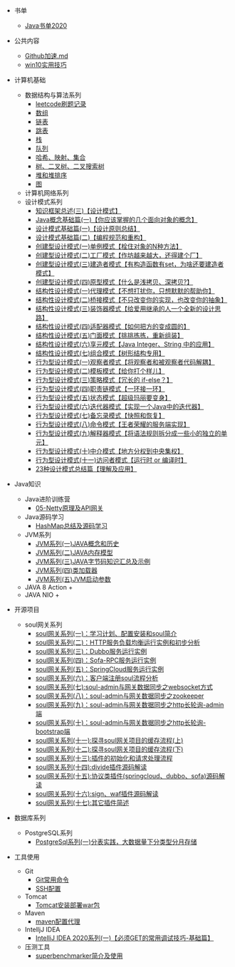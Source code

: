  - 书单
    * [Java书单2020](https://github.com/xiaoboji/j-notes/tree/main/Books/Java书单2020.md)
 - 公共内容
    * [Github加速.md](https://github.com/xiaoboji/j-notes/tree/main/Common/github加速.md)
    * [win10实用技巧](https://github.com/xiaoboji/j-notes/tree/main/Common/win10技巧.md)
   
 - 计算机基础
    * 数据结构与算法系列
        + [leetcode刷题记录](https://github.com/xiaoboji/j-leetcode)
        + [数组](https://github.com/xiaoboji/algorithm024/blob/main/Week_01/note/array.md)
        + [链表](https://github.com/xiaoboji/algorithm024/blob/main/Week_01/note/list.md)
        + [跳表](https://github.com/xiaoboji/algorithm024/blob/main/Week_01/note/skiplist.md)
        + [栈](https://github.com/xiaoboji/algorithm024/blob/main/Week_01/note/stack.md)
        + [队列](https://github.com/xiaoboji/algorithm024/blob/main/Week_01/note/queue.md)
        + [哈希、映射、集合](https://github.com/xiaoboji/algorithm024/tree/main/Week_02/note/hash.md)
        + [树、二叉树、二叉搜索树](https://github.com/xiaoboji/algorithm024/tree/main/Week_02/note/tree.md)
        + [堆和堆排序](https://github.com/xiaoboji/algorithm024/tree/main/Week_02/note/heap.md)
        + [图](https://github.com/xiaoboji/algorithm024/tree/main/Week_02/note/graph.md)
    * 计算机网络系列
    * 设计模式系列
        + [知识框架总述(三)【设计模式】](https://xiaoboji.blog.csdn.net/article/details/107478382)
        + [Java概念基础篇(一)【你应该掌握的几个面向对象的概念】](https://xiaoboji.blog.csdn.net/article/details/107550063)
        + [设计模式基础篇(一)【设计原则总结】](https://xiaoboji.blog.csdn.net/article/details/107587289)
        + [设计模式基础篇(二)【编程规范和重构】](https://xiaoboji.blog.csdn.net/article/details/107679594)
        + [创建型设计模式(一)单例模式【栓住对象的N种方法】](https://xiaoboji.blog.csdn.net/article/details/107995374)
        + [创建型设计模式(二)工厂模式【作坊越来越大，还得建个厂】](https://xiaoboji.blog.csdn.net/article/details/108066892)
        + [创建型设计模式(三)建造者模式【有构造函数有set，为啥还要建造者模式】](https://xiaoboji.blog.csdn.net/article/details/108091018)
        + [创建型设计模式(四)原型模式【什么是浅拷贝、深拷贝?】](https://xiaoboji.blog.csdn.net/article/details/108137420)
        + [结构性设计模式(一)代理模式【不想打扰你，只想默默的帮助你】](https://xiaoboji.blog.csdn.net/article/details/108288445)
        + [结构性设计模式(二)桥接模式【不只改变你的实现，也改变你的抽象】](https://xiaoboji.blog.csdn.net/article/details/108633161)
        + [结构性设计模式(三)装饰器模式【给爱用继承的人一个全新的设计思路】](https://xiaoboji.blog.csdn.net/article/details/108722730)
        + [结构性设计模式(四)适配器模式【如何把方的变成圆的】](https://xiaoboji.blog.csdn.net/article/details/108786929)
        + [结构性设计模式(五)门面模式【挑挑拣拣，重新组装】](https://xiaoboji.blog.csdn.net/article/details/108810048)
        + [结构性设计模式(六)享元模式【Java Integer、String 中的应用】](https://xiaoboji.blog.csdn.net/article/details/108906206)
        + [结构性设计模式(七)组合模式【树形结构专用】](https://xiaoboji.blog.csdn.net/article/details/109019563)
        + [行为型设计模式(一)观察者模式【将观察者和被观察者代码解耦】](https://xiaoboji.blog.csdn.net/article/details/109254885)
        + [行为型设计模式(二)模板模式【给你打个样儿】](https://xiaoboji.blog.csdn.net/article/details/109256145)
        + [行为型设计模式(三)策略模式【冗长的 if-else？】](https://xiaoboji.blog.csdn.net/article/details/109260310)
        + [行为型设计模式(四)职责链模式【一环接一环】](https://xiaoboji.blog.csdn.net/article/details/109445763)
        + [行为型设计模式(五)状态模式【超级玛丽要变身】](https://xiaoboji.blog.csdn.net/article/details/109445878)
        + [行为型设计模式(六)迭代器模式【实现一个Java中的迭代器】](https://xiaoboji.blog.csdn.net/article/details/109617119)
        + [行为型设计模式(七)备忘录模式【快照和恢复】](https://xiaoboji.blog.csdn.net/article/details/109671360)
        + [行为型设计模式(八)命令模式【王者荣耀的服务端实现】](https://xiaoboji.blog.csdn.net/article/details/109684455)
        + [行为型设计模式(九)解释器模式【将语法规则拆分成一些小的独立的单元】](https://xiaoboji.blog.csdn.net/article/details/109684655)
        + [行为型设计模式(十)中介模式【地方分权到中央集权】](https://xiaoboji.blog.csdn.net/article/details/109684859)
        + [行为型设计模式(十一)访问者模式【运行时 or 编译时】](https://xiaoboji.blog.csdn.net/article/details/109688403)
        + [23种设计模式总结篇【理解及应用】](https://xiaoboji.blog.csdn.net/article/details/109993836)
 
 - Java知识
    * Java进阶训练营
        + [05-Netty原理及API网关](https://github.com/xiaoboji/j-notes/blob/main/Java/Java-000/05-Netty%E5%8E%9F%E7%90%86%E4%B8%8EAPI%E7%BD%91%E5%85%B3.md) 
    * Java源码学习
        + [HashMap总结及源码学习](https://github.com/xiaoboji/algorithm024/tree/main/Week_02/homework/HashMap.md)
    * JVM系列
        + [JVM系列(一)JAVA概念和历史](https://xiaoboji.blog.csdn.net/article/details/110211274)
        + [JVM系列(二)JAVA内存模型](https://xiaoboji.blog.csdn.net/article/details/112504615)
        + [JVM系列(三)JAVA字节码知识汇总及示例](https://xiaoboji.blog.csdn.net/article/details/112670232)
        + [JVM系列(四)类加载器](https://xiaoboji.blog.csdn.net/article/details/112796174)
        + [JVM系列(五)JVM启动参数](https://xiaoboji.blog.csdn.net/article/details/112802900)
    * JAVA 8 Action
        + 
    * JAVA NIO
        + 
        
 - 开源项目
    * soul网关系列
        + [soul网关系列(一)：学习计划、配置安装和soul简介](https://xiaoboji.blog.csdn.net/article/details/112638926)
        + [soul网关系列(二)：HTTP服务负载均衡运行实例和初步分析](https://xiaoboji.blog.csdn.net/article/details/112690151)
        + [soul网关系列(三)：Dubbo服务运行实例](https://xiaoboji.blog.csdn.net/article/details/112725159)
        + [soul网关系列(四)：Sofa-RPC服务运行实例](https://xiaoboji.blog.csdn.net/article/details/112797930)        
        + [soul网关系列(五)：SpringCloud服务运行实例](https://xiaoboji.blog.csdn.net/article/details/112854047)        
        + [soul网关系列(六)：客户端注册soul流程分析](https://xiaoboji.blog.csdn.net/article/details/112911967)        
        + [soul网关系列(七):soul-admin与网关数据同步之websocket方式](https://xiaoboji.blog.csdn.net/article/details/112974192)        
        + [soul网关系列(八)：soul-admin与网关数据同步之zookeeper](https://xiaoboji.blog.csdn.net/article/details/113004035)        
        + [soul网关系列(九)：soul-admin与网关数据同步之http长轮询-admin端](https://xiaoboji.blog.csdn.net/article/details/113065424)        
        + [soul网关系列(十)：soul-admin与网关数据同步之http长轮询-bootstrap端](https://xiaoboji.blog.csdn.net/article/details/113155093)        
        + [soul网关系列(十一):探寻soul网关项目的缓存流程(上)](https://xiaoboji.blog.csdn.net/article/details/113206408)        
        + [soul网关系列(十二):探寻soul网关项目的缓存流程(下)](https://xiaoboji.blog.csdn.net/article/details/113283681)        
        + [soul网关系列(十三):插件的初始化和请求处理流程](https://xiaoboji.blog.csdn.net/article/details/113361306)        
        + [soul网关系列(十四):divide插件源码解读](https://xiaoboji.blog.csdn.net/article/details/113408851)        
        + [soul网关系列(十五):协议类插件(springcloud、dubbo、sofa)源码解读](https://xiaoboji.blog.csdn.net/article/details/113449013)        
        + [soul网关系列(十六):sign、waf插件源码解读](https://xiaoboji.blog.csdn.net/article/details/113622116) 
        + [soul网关系列(十七):其它插件简述](https://xiaoboji.blog.csdn.net/article/details/113667355)   
      
    
 - 数据库系列
    * PostgreSQL系列    
        + [PostgreSql系列(一)分表实践，大数据量下分类型分月存储](https://xiaoboji.blog.csdn.net/article/details/109592955)
 - 工具使用
     * Git 
        + [Git常用命令](https://github.com/xiaoboji/j-notes/tree/main/Tools/Git/Git常用命令.md)
        + [SSH配置](https://github.com/xiaoboji/j-notes/tree/main/Tools/Git/SSH.md)
     * Tomcat
        + [Tomcat安装部署war包](https://github.com/xiaoboji/j-notes/tree/main/Tools/Tomcat/Tomcat安装部署war包.md)
     * Maven
        + [maven配置代理](https://github.com/xiaoboji/j-notes/tree/main/Tools/Maven/maven配置代理.md)        
     * IntelljJ IDEA
        + [IntelliJ IDEA 2020系列(一)【必须GET的常用调试技巧-基础篇】](https://xiaoboji.blog.csdn.net/article/details/106773433) 
     * 压测工具
        + [superbenchmarker简介及使用](https://github.com/xiaoboji/j-notes/tree/main/Tools/superbenchmarker/sb.md)